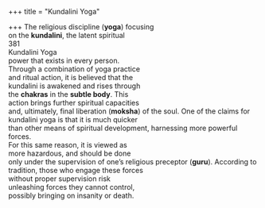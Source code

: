 +++
title = "Kundalini Yoga"

+++
The religious discipline (**yoga**) focusing  
on the **kundalini**, the latent spiritual  
381  
Kundalini Yoga  
power that exists in every person.  
Through a combination of yoga practice  
and ritual action, it is believed that the  
kundalini is awakened and rises through  
the **chakras** in the **subtle body**. This  
action brings further spiritual capacities  
and, ultimately, final liberation (**moksha**) of the soul. One of the claims for  
kundalini yoga is that it is much quicker  
than other means of spiritual development, harnessing more powerful forces.  
For this same reason, it is viewed as  
more hazardous, and should be done  
only under the supervision of one’s religious preceptor (**guru**). According to  
tradition, those who engage these forces  
without proper supervision risk  
unleashing forces they cannot control,  
possibly bringing on insanity or death.
